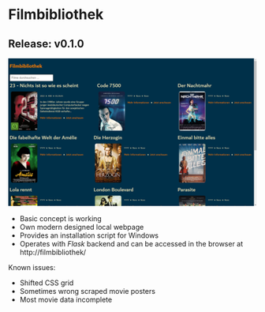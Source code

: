 
# Filmbibliothek

## Release: v0.1.0

![](screenshot_movie-overview.png)

- Basic concept is working
- Own modern designed local webpage
- Provides an installation script for Windows
- Operates with *Flask* backend and can be accessed in the browser at http://filmbibliothek/

Known issues:
- Shifted CSS grid
- Sometimes wrong scraped movie posters
- Most movie data incomplete
